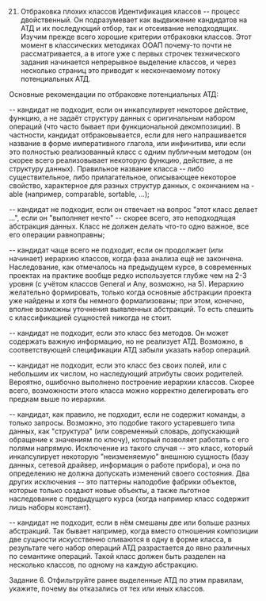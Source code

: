 21. Отбраковка плохих классов
Идентификация классов -- процесс двойственный. Он подразумевает как выдвижение кандидатов на АТД и их последующий отбор, так и отсеивание неподходящих. Изучим прежде всего хорошие критерии отбраковки классов. Этот момент в классических методиках ООАП почему-то почти не рассматривается, а в итоге уже с первых строчек технического задания начинается непрерывное выделение классов, и через несколько страниц это приводит к нескончаемому потоку потенциальных АТД.

Основные рекомендации по отбраковке потенциальных АТД:

-- кандидат не подходит, если он инкапсулирует некоторое действие, функцию, а не задаёт структуру данных с оригинальным набором операций (что часто бывает при функциональной декомпозиции). В частности, кандидат отбраковывается, если для него напрашивается название в форме императивного глагола, или инфинитива, или если это полностью реализованный класс с одним публичным методом (он скорее всего реализовывает некоторую функцию, действие, а не структуру данных).
Правильное название класса -- либо существительное, либо прилагательное, описывающее некоторое свойство, характерное для разных структур данных, с окончанием на -able (например, comparable, sortable, ...);

-- кандидат не подходит, если он отвечает на вопрос "этот класс делает ...", если он "выполняет нечто" -- скорее всего, это неподходящая абстракция данных. Класс не должен делать что-то одно важное, все его операции равноправны;

-- кандидат чаще всего не подходит, если он продолжает (или начинает) иерархию классов, когда фаза анализа ещё не закончена. Наследование, как отмечалось на предыдущем курсе, в современных проектах на практике вообще редко используется глубже чем на 2-3 уровня (с учётом классов General и Any, возможно, на 5). Иерархию желательно формировать, только когда основные абстракции проекта уже найдены и хотя бы немного формализованы; при этом, конечно, вполне возможны уточнения выявленных абстракций. То есть спешить с классификацией сущностей никогда не стоит.

-- кандидат не подходит, если это класс без методов. Он может содержать важную информацию, но не реализует АТД. Возможно, в соответствующей спецификации АТД забыли указать набор операций.

-- кандидат не подходит, если это класс без своих полей, или с небольшим их числом, но наследующий атрибуты своих родителей. Вероятно, ошибочно выполнено построение иерархии классов. Скорее всего, возможности этого класса можно корректно делегировать его предкам выше по иерархии.

-- кандидат, как правило, не подходит, если не содержит команды, а только запросы. Возможно, это подобие такого устаревшего типа данных, как "структура" (или современный словарь, допускающий обращение к значениям по ключу), который позволяет работать с его полями напрямую. Исключение из такого случая -- это класс, который инкапсулирует некоторую "неизменяемую" внешнюю сущность (базу данных, сетевой драйвер, информация о работе прибора), и она по определению не должна допускать изменений своего состояния. Два других исключения -- это паттерны наподобие фабрики объектов, которые только создают новые объекты, а также льготное наследование с предыдущего курса (когда например класс содержит лишь наборы констант).

-- кандидат не подходит, если в нём смешаны две или больше разных абстракций. Так бывает например, когда вместо отношения композиции две сущности искусственно сливаются в одну в форме класса, в результате чего набор операций АТД разрастается до явно различных по семантике операций. Такой класс должен быть разделен на несколько классов, по одному на каждую абстракцию.

Задание 6. Отфильтруйте ранее выделенные АТД по этим правилам, укажите, почему вы отказались от тех или иных классов.
